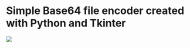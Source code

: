 # Simple Base64 file encoder created with Python and Tkinter

<img src="https://i.ibb.co/pWV9CY2/Capture.png">
